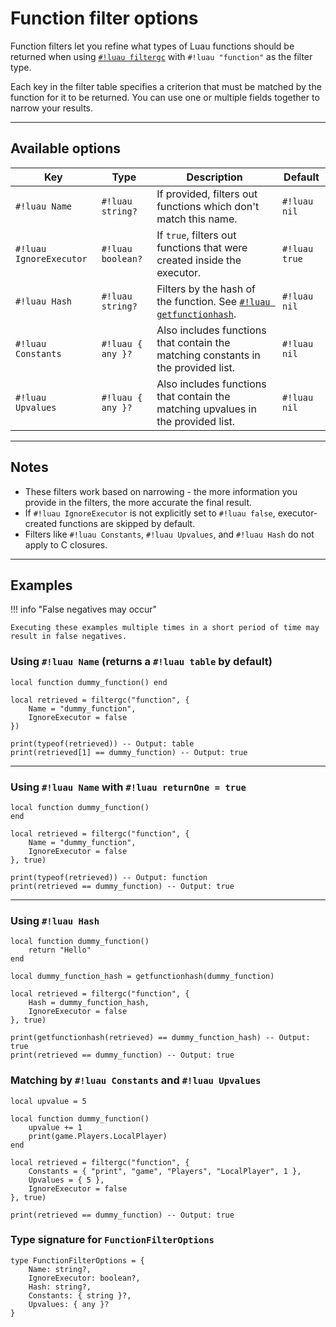 # Function filter options

Function filters let you refine what types of Luau functions should be returned when using [`#!luau filtergc`](./README.md) with `#!luau "function"` as the filter type.

Each key in the filter table specifies a criterion that must be matched by the function for it to be returned. You can use one or multiple fields together to narrow your results.

---

## Available options

| Key                     | Type              | Description                                                                                             | Default       |
| ----------------------- | ----------------- | ------------------------------------------------------------------------------------------------------- | ------------- |
| `#!luau Name`           | `#!luau string?`  | If provided, filters out functions which don't match this name.                                         | `#!luau nil`  |
| `#!luau IgnoreExecutor` | `#!luau boolean?` | If `true`, filters out functions that were created inside the executor.                                 | `#!luau true` |
| `#!luau Hash`           | `#!luau string?`  | Filters by the hash of the function. See [`#!luau getfunctionhash`](../../Closures/getfunctionhash.md). | `#!luau nil`  |
| `#!luau Constants`      | `#!luau { any }?` | Also includes functions that contain the matching constants in the provided list.                       | `#!luau nil`  |
| `#!luau Upvalues`       | `#!luau { any }?` | Also includes functions that contain the matching upvalues in the provided list.                        | `#!luau nil`  |

---

## Notes

- These filters work based on narrowing - the more information you provide in the filters, the more accurate the final result.
- If `#!luau IgnoreExecutor` is not explicitly set to `#!luau false`, executor-created functions are skipped by default.
- Filters like `#!luau Constants`, `#!luau Upvalues`, and `#!luau Hash` do not apply to C closures.

---

## Examples

!!! info "False negatives may occur"

    Executing these examples multiple times in a short period of time may result in false negatives.

### Using `#!luau Name` (returns a `#!luau table` by default)

```luau title="Matching a function by name" linenums="1"
local function dummy_function() end

local retrieved = filtergc("function", {
    Name = "dummy_function", 
    IgnoreExecutor = false
})

print(typeof(retrieved)) -- Output: table
print(retrieved[1] == dummy_function) -- Output: true
```

---

### Using `#!luau Name` with `#!luau returnOne = true`

```luau title="Single match using returnOne" linenums="1"
local function dummy_function() 
end

local retrieved = filtergc("function", {
    Name = "dummy_function", 
    IgnoreExecutor = false
}, true)

print(typeof(retrieved)) -- Output: function
print(retrieved == dummy_function) -- Output: true
```

---

### Using `#!luau Hash`

```luau title="Matching a function by hash" linenums="1"
local function dummy_function()
    return "Hello"
end

local dummy_function_hash = getfunctionhash(dummy_function)

local retrieved = filtergc("function", {
    Hash = dummy_function_hash,
    IgnoreExecutor = false
}, true)

print(getfunctionhash(retrieved) == dummy_function_hash) -- Output: true
print(retrieved == dummy_function) -- Output: true
```

### Matching by `#!luau Constants` and `#!luau Upvalues`

```luau title="Matching by function constants and upvalues" linenums="1"
local upvalue = 5

local function dummy_function()
    upvalue += 1
    print(game.Players.LocalPlayer)
end

local retrieved = filtergc("function", {
    Constants = { "print", "game", "Players", "LocalPlayer", 1 },
    Upvalues = { 5 },
    IgnoreExecutor = false
}, true)

print(retrieved == dummy_function) -- Output: true
```

### Type signature for `FunctionFilterOptions`

```luau title="" linenums="1"
type FunctionFilterOptions = {
    Name: string?,
    IgnoreExecutor: boolean?,
    Hash: string?,
    Constants: { string }?,
    Upvalues: { any }?
}
```
